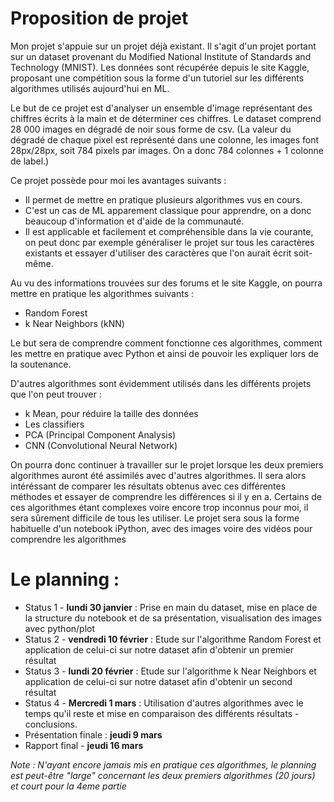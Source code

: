 # Proposition de projet

Mon projet s'appuie sur un projet déjà existant. Il s'agit d'un projet portant sur un dataset provenant du Modified National Institute of Standards and Technology (MNIST).
Les données sont récupérée depuis le site Kaggle, proposant une compétition sous la forme d'un tutoriel sur les différents algorithmes utilisés aujourd'hui en ML.

Le but de ce projet est d'analyser un ensemble d'image représentant des chiffres écrits à la main et de déterminer ces chiffres.
Le dataset comprend 28 000 images en dégradé de noir sous forme de csv. (La valeur du dégradé de chaque pixel est représenté dans une colonne,
  les images font 28px/28px, soit 784 pixels par images. On a donc 784 colonnes + 1 colonne de label.)

Ce projet possède pour moi les avantages suivants :

* Il permet de mettre en pratique plusieurs algorithmes vus en cours.
* C'est un cas de ML apparement classique pour apprendre, on a donc beaucoup d'information et d'aide de la communauté.
* Il est applicable et facilement et compréhensible dans la vie courante, on peut donc par exemple généraliser le projet sur tous les caractères existants
  et essayer d'utiliser des caractères que l'on aurait écrit soit-même.

Au vu des informations trouvées sur des forums et le site Kaggle, on pourra mettre en pratique les algorithmes suivants :
* Random Forest
* k Near Neighbors (kNN)

Le but sera de comprendre comment fonctionne ces algorithmes, comment les mettre en pratique avec Python et ainsi de pouvoir les expliquer lors de la soutenance.

D'autres algorithmes sont évidemment utilisés dans les différents projets que l'on peut trouver :
* k Mean, pour réduire la taille des données
* Les classifiers
* PCA (Principal Component Analysis)
* CNN (Convolutional Neural Network)

On pourra donc continuer à travailler sur le projet lorsque les deux premiers algorithmes auront été assimilés avec d'autres algorithmes. Il sera alors intéréssant de comparer
 les résultats obtenus avec ces différentes méthodes et essayer de comprendre les différences si il y en a.
Certains de ces algorithmes étant complexes voire encore trop inconnus pour moi, il sera sûrement difficile de tous les utiliser.
Le projet sera sous la forme habituelle d'un notebook iPython, avec des images voire des vidéos pour comprendre les algorithmes


# Le planning :

* Status 1 - **lundi 30 janvier** : Prise en main du dataset, mise en place de la structure du notebook et de sa présentation, visualisation des images avec python/plot
* Status 2 - **vendredi 10 février** : Etude sur l'algorithme Random Forest et application de celui-ci sur notre dataset afin d'obtenir un premier résultat
* Status 3 - **lundi 20 février** : Etude sur l'algorithme k Near Neighbors et application de celui-ci sur notre dataset afin d'obtenir un second résultat
* Status 4 - **Mercredi 1 mars** : Utilisation d'autres algorithmes avec le temps qu'il reste et mise en comparaison des différents résultats - conclusions.
* Présentation finale : **jeudi 9 mars**
* Rapport final - **jeudi 16 mars**

*Note : N'ayant encore jamais mis en pratique ces algorithmes, le planning est peut-être "large" concernant les deux premiers algorithmes (20 jours) et court pour la 4eme partie*
